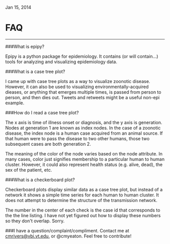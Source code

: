 Jan 15, 2014

# FAQ
-----
###What is epipy?

Epipy is a python package for epidemiology.  It contains (or will contain...)
tools for analyzing and visualizing epidemiology data.

###What is a case tree plot?

I came up with case tree plots as a way to visualize zoonotic disease.
However, it can also be used to visualizing environmentally-acquired
dieases, or anything that emerges multiple times, is passed from person
to person, and then dies out. Tweets and retweets might be a useful
non-epi example.

###How do I read a case tree plot?

The x axis is time of illness onset or diagnosis, and the y axis is
generation. Nodes at generation 1 are known as index nodes.
In the case of a zoonotic disease, the index node is a human case
acquired from an animal source. If that human were to pass
the disease to two other humans, those two subsequent cases are both
generation 2.

The meaning of the color of the node varies based on the node attribute.
In many cases, color just signifies membership to a particular human to
human cluster. However, it could also represent health status (e.g. alive, dead),
the sex of the patient, etc. 

###What is a checkerboard plot?

Checkerboard plots display similar data as a case tree plot, but instead
of a network it shows a simple time series for each human to human cluster.
It does not attempt to determine the structure of the transmission network.

The number in the center of each check is the case id that corresponds
to the the line listing. I have not yet figured out how to display these
numbers so they don't overlap. Sorry.

###I have a question/complaint/compliment.
Contact me at cmrivers@vbi.vt.edu, or @cmyeaton. Feel free to contribute!
